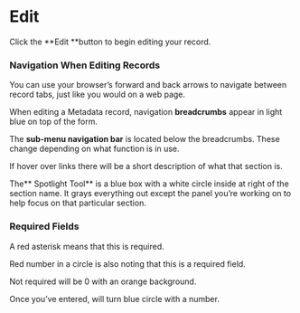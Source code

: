 # Edit

Click the **Edit **button to begin editing your record.

### Navigation When Editing Records

You can use your browser’s forward and back arrows to navigate between record tabs, just like you would on a web page.

When editing a Metadata record, navigation **breadcrumbs** appear in light blue on top of the form.

The **sub-menu navigation bar** is located below the breadcrumbs.  These change depending on what function is in use.

If hover over links there will be a short description of what that section is.

The** Spotlight Tool** is a blue box with a white circle inside at right of the section name.  It grays everything out except the panel you’re working on to help focus on that particular section.

### Required Fields

A red asterisk means that this is required.

Red number in a circle is also noting that this is a required field.

Not required will be 0 with an orange background.

Once you’ve entered, will turn blue circle with a number.

